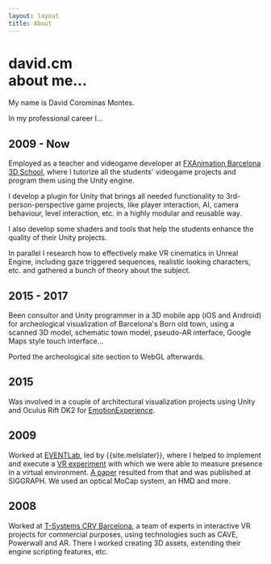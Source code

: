 ```yaml
---
layout: layout
title: About
---
```


<h1>
david.cm<section class="byline">about me...</section>
</h1>

My name is David Corominas Montes.

In my professional career I...

2009 - Now
---

Employed as a teacher and videogame developer at [FXAnimation Barcelona 3D School](http://www.fxanimation.es), where I tutorize all the students' videogame projects and program them using the Unity engine.

I develop a plugin for Unity that brings all needed functionality to 3rd-person-perspective game projects, like player interaction, AI, camera behaviour, level interaction, etc. in a highly modular and reusable way.

I also develop some shaders and tools that help the students enhance the quality of their Unity projects.

In parallel I research how to effectively make VR cinematics in Unreal Engine, including gaze triggered sequences, realistic looking characters, etc. and gathered a bunch of theory about the subject.

2015 - 2017
---

Been consultor and Unity programmer in a 3D mobile app (iOS and Android) for archeological visualization of Barcelona's Born old town, using a scanned 3D model, schematic town model, pseudo-AR interface, Google Maps style touch interface...

Ported the archeological site section to WebGL afterwards.

2015
---

Was involved in a couple of architectural visualization projects using Unity and Oculus Rift DK2 for [EmotionExperience](http://www.emotionexperience.com).

2009
---

Worked at [EVENTLab](http://www.event-lab.org/), led by {{site.melslater}}, where I helped to implement and execute a [VR experiment](http://www.youtube.com/watch?v=QEKxyhSPiVg) with which we were able to measure presence in a virtual environment. [A paper](projects/paper-simulating-virtual-env) resulted from that and was published at SIGGRAPH. We used an optical MoCap system, an HMD and more.

2008
---

Worked at [T-Systems CRV Barcelona](http://www.crviberia.com/), a team of experts in interactive VR projects for commercial purposes, using technologies such as CAVE, Powerwall and AR. There I worked creating 3D assets, extending their engine scripting features, etc.
